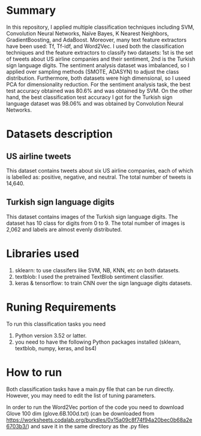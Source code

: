 # Summary
In this repository, I applied multiple classification techniques including SVM, Convolution Neural Networks, Naïve Bayes, K Nearest Neighbors, GradientBoosting, and AdaBoost. Moreover, many text feature extractors have been used: Tf, Tf-idf, and Word2Vec. I used both the classification techniques and the feature extractors to classify two datasets: 1st is the set of tweets about US airline companies and their sentiment, 2nd is the Turkish sign language digits. The sentiment analysis dataset was imbalanced, so I applied over sampling methods (SMOTE, ADASYN) to adjust the class distribution. Furthermore, both datasets were high dimensional, so I useed PCA for dimensionality reduction. For the sentiment analysis task, the best test accuracy obtained was 80.6% and was obtained by SVM. On the other hand, the best classification test accuracy I got for the Turkish sign language dataset was 98.06% and was obtained by Convolution Neural Networks.

# Datasets description
## US airline tweets
 This dataset contains tweets about six US airline companies, each of which is labelled as: positive, negative, and neutral. The total number of tweets is 14,640.

## Turkish sign language digits

 This dataset contains images of the Turkish sign language digits. The dataset has 10 class for digits from 0 to 9. The total number of images is 2,062 and labels are almost evenly distributed.

# Libraries used
1. sklearn: to use classifers like SVM, NB, KNN, etc on both datasets. 
2. textblob: I used the pretrained TextBlob sentiment classifier.
3. keras & tensorflow: to train CNN over the sign language digits datasets.

# Runing Requirements
To run this classification tasks you need
1. Python version 3.52 or latter.
2. you need to have the following Python packages installed (sklearn, textblob, numpy, keras, and bs4)

# How to run
Both classification tasks have a main.py file that can be run directly. However, you may need to edit the list of tuning parameters.

In order to run the Word2Vec portion of the code you need to download Glove 100 dim (glove.6B.100d.txt) (can be downloaded from https://worksheets.codalab.org/bundles/0x15a09c8f74f94a20bec0b68a2e6703b3/) and save it in the same directory as the .py files
